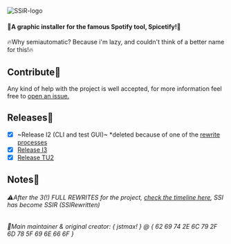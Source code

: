 ![SSiR-logo](https://github.com/user-attachments/assets/0355ff9c-ecc9-4f02-a054-9c8529c1c209)
#### 🧪A graphic installer for the famous Spotify tool, Spicetify!🧪
🔥Why semiautomatic? Because i'm lazy, and couldn't think of a better name for this!🔥
<!-- wrongest spacer in code history -->
## Contribute💖
Any kind of help with the project is well accepted, for more information feel free to [open an issue.](https://github.com/MaxWasTakenYT/SSIRewritten/issues)
<!-- wrongest spacer in code history -->
## Releases🧫
- [x] ~Release I2 (CLI and test GUI)~ *deleted because of one of the [rewrite processes](https://github.com/MaxWasTakenYT/SSIRewritten/blob/main/.fun-lore/timeline.md)
- [x] [Release I3](https://github.com/MaxWasTakenYT/SSIRewritten/releases/tag/I3)
- [x] [Release TU2](https://github.com/MaxWasTakenYT/SSIRewritten/releases/tag/TU2)
<!-- wrongest spacer in code history -->
## Notes📝
###### ⚠️After the 3(!) FULL REWRITES for the project, [check the timeline here](https://github.com/MaxWasTakenYT/SSIRewritten/blob/main/.fun-lore/timeline.md), SSI has become SSIR (SSIRewritten)
<!-- Hey! if you fork this repo, uou can think about leaving the credits here :) -->
###### 💚Main maintainer & original creator: { jstmax! } @ { 62 69 74 2E 6C 79 2F 6D 78 5F 69 6E 66 6F }
